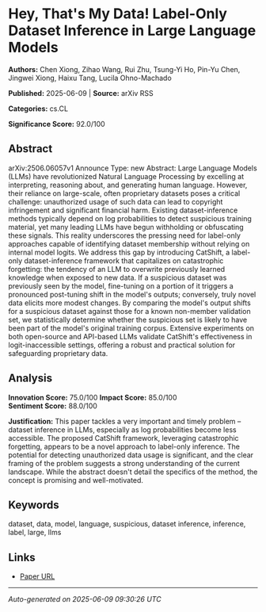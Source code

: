 # Hey, That's My Data! Label-Only Dataset Inference in Large Language Models

**Authors:** Chen Xiong, Zihao Wang, Rui Zhu, Tsung-Yi Ho, Pin-Yu Chen, Jingwei Xiong, Haixu Tang, Lucila Ohno-Machado

**Published:** 2025-06-09 | **Source:** arXiv RSS

**Categories:** cs.CL

**Significance Score:** 92.0/100

## Abstract

arXiv:2506.06057v1 Announce Type: new 
Abstract: Large Language Models (LLMs) have revolutionized Natural Language Processing by excelling at interpreting, reasoning about, and generating human language. However, their reliance on large-scale, often proprietary datasets poses a critical challenge: unauthorized usage of such data can lead to copyright infringement and significant financial harm. Existing dataset-inference methods typically depend on log probabilities to detect suspicious training material, yet many leading LLMs have begun withholding or obfuscating these signals. This reality underscores the pressing need for label-only approaches capable of identifying dataset membership without relying on internal model logits.
  We address this gap by introducing CatShift, a label-only dataset-inference framework that capitalizes on catastrophic forgetting: the tendency of an LLM to overwrite previously learned knowledge when exposed to new data. If a suspicious dataset was previously seen by the model, fine-tuning on a portion of it triggers a pronounced post-tuning shift in the model's outputs; conversely, truly novel data elicits more modest changes. By comparing the model's output shifts for a suspicious dataset against those for a known non-member validation set, we statistically determine whether the suspicious set is likely to have been part of the model's original training corpus. Extensive experiments on both open-source and API-based LLMs validate CatShift's effectiveness in logit-inaccessible settings, offering a robust and practical solution for safeguarding proprietary data.

## Analysis

**Innovation Score:** 75.0/100
**Impact Score:** 85.0/100  
**Sentiment Score:** 88.0/100

**Justification:** This paper tackles a very important and timely problem – dataset inference in LLMs, especially as log probabilities become less accessible. The proposed CatShift framework, leveraging catastrophic forgetting, appears to be a novel approach to label-only inference. The potential for detecting unauthorized data usage is significant, and the clear framing of the problem suggests a strong understanding of the current landscape. While the abstract doesn't detail the specifics of the method, the concept is promising and well-motivated.

## Keywords

dataset, data, model, language, suspicious, dataset inference, inference, label, large, llms

## Links

- [Paper URL](https://arxiv.org/abs/2506.06057)

---
*Auto-generated on 2025-06-09 09:30:26 UTC*

